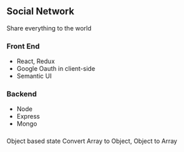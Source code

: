 ## Social Network

Share everything to the world

### Front End

-   React, Redux
-   Google Oauth in client-side
-   Semantic UI

### Backend

-   Node
-   Express
-   Mongo

###

Object based state
Convert Array to Object, Object to Array

